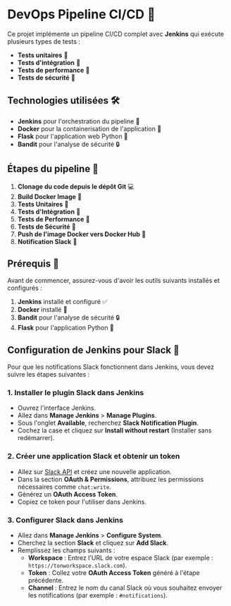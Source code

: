 # DevOps Pipeline CI/CD 🚀

Ce projet implémente un pipeline CI/CD complet avec **Jenkins** qui exécute plusieurs types de tests :

- **Tests unitaires** 🧪
- **Tests d'intégration** 🔗
- **Tests de performance** 🚀
- **Tests de sécurité** 🔐

## Technologies utilisées 🛠️

- **Jenkins** pour l'orchestration du pipeline 🔧
- **Docker** pour la containerisation de l'application 🐳
- **Flask** pour l'application web Python 🐍
- **Bandit** pour l'analyse de sécurité 🔒

## Étapes du pipeline 🔄

1. **Clonage du code depuis le dépôt Git** 💻
2. **Build Docker Image** 🐳
3. **Tests Unitaires** 🧪
4. **Tests d'Intégration** 🔗
5. **Tests de Performance** 🚀
6. **Tests de Sécurité** 🔐
7. **Push de l'image Docker vers Docker Hub** 🚀
8. **Notification Slack** 💬

## Prérequis 🔑

Avant de commencer, assurez-vous d'avoir les outils suivants installés et configurés :

1. **Jenkins** installé et configuré ✅
2. **Docker** installé 🐳
3. **Bandit** pour l'analyse de sécurité 🔒
4. **Flask** pour l'application Python 🐍

## Configuration de Jenkins pour Slack 📲

Pour que les notifications Slack fonctionnent dans Jenkins, vous devez suivre les étapes suivantes :

### 1. **Installer le plugin Slack dans Jenkins**

- Ouvrez l'interface Jenkins.
- Allez dans **Manage Jenkins** > **Manage Plugins**.
- Sous l'onglet **Available**, recherchez **Slack Notification Plugin**.
- Cochez la case et cliquez sur **Install without restart** (Installer sans redémarrer).

### 2. **Créer une application Slack et obtenir un token**

- Allez sur [Slack API](https://api.slack.com/apps) et créez une nouvelle application.
- Dans la section **OAuth & Permissions**, attribuez les permissions nécessaires comme `chat:write`.
- Générez un **OAuth Access Token**.
- Copiez ce token pour l'utiliser dans Jenkins.

### 3. **Configurer Slack dans Jenkins**

- Allez dans **Manage Jenkins** > **Configure System**.
- Cherchez la section **Slack** et cliquez sur **Add Slack**.
- Remplissez les champs suivants :
  - **Workspace** : Entrez l'URL de votre espace Slack (par exemple : `https://tonworkspace.slack.com`).
  - **Token** : Collez votre **OAuth Access Token** généré à l'étape précédente.
  - **Channel** : Entrez le nom du canal Slack où vous souhaitez envoyer les notifications (par exemple : `#notifications`).
